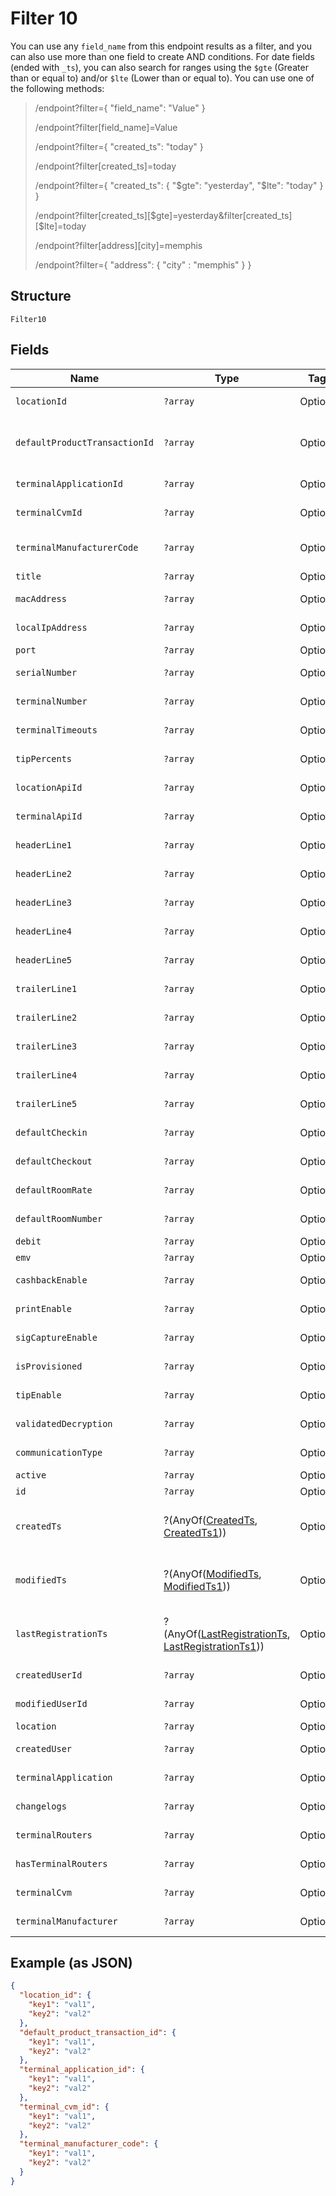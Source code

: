 
# Filter 10

You can use any `field_name` from this endpoint results as a filter, and you can also use more than one field to create AND conditions. For date fields (ended with `_ts`), you can also search for ranges using the `$gte` (Greater than or equal to) and/or  `$lte` (Lower than or equal to). You can use one of the following methods:

> /endpoint?filter={ "field_name": "Value" }
> 
> /endpoint?filter[field_name]=Value
> 
> /endpoint?filter={ "created_ts": "today" }
> 
> /endpoint?filter[created_ts]=today
> 
> /endpoint?filter={ "created_ts": { "$gte": "yesterday", "$lte": "today" } }
> 
> /endpoint?filter[created_ts][$gte]=yesterday&filter[created_ts][$lte]=today
> 
> /endpoint?filter[address][city]=memphis
> 
> /endpoint?filter={ "address": { "city" : "memphis" } }

## Structure

`Filter10`

## Fields

| Name | Type | Tags | Description | Getter | Setter |
|  --- | --- | --- | --- | --- | --- |
| `locationId` | `?array` | Optional | - | getLocationId(): ?array | setLocationId(?array locationId): void |
| `defaultProductTransactionId` | `?array` | Optional | - | getDefaultProductTransactionId(): ?array | setDefaultProductTransactionId(?array defaultProductTransactionId): void |
| `terminalApplicationId` | `?array` | Optional | - | getTerminalApplicationId(): ?array | setTerminalApplicationId(?array terminalApplicationId): void |
| `terminalCvmId` | `?array` | Optional | - | getTerminalCvmId(): ?array | setTerminalCvmId(?array terminalCvmId): void |
| `terminalManufacturerCode` | `?array` | Optional | - | getTerminalManufacturerCode(): ?array | setTerminalManufacturerCode(?array terminalManufacturerCode): void |
| `title` | `?array` | Optional | - | getTitle(): ?array | setTitle(?array title): void |
| `macAddress` | `?array` | Optional | - | getMacAddress(): ?array | setMacAddress(?array macAddress): void |
| `localIpAddress` | `?array` | Optional | - | getLocalIpAddress(): ?array | setLocalIpAddress(?array localIpAddress): void |
| `port` | `?array` | Optional | - | getPort(): ?array | setPort(?array port): void |
| `serialNumber` | `?array` | Optional | - | getSerialNumber(): ?array | setSerialNumber(?array serialNumber): void |
| `terminalNumber` | `?array` | Optional | - | getTerminalNumber(): ?array | setTerminalNumber(?array terminalNumber): void |
| `terminalTimeouts` | `?array` | Optional | - | getTerminalTimeouts(): ?array | setTerminalTimeouts(?array terminalTimeouts): void |
| `tipPercents` | `?array` | Optional | - | getTipPercents(): ?array | setTipPercents(?array tipPercents): void |
| `locationApiId` | `?array` | Optional | - | getLocationApiId(): ?array | setLocationApiId(?array locationApiId): void |
| `terminalApiId` | `?array` | Optional | - | getTerminalApiId(): ?array | setTerminalApiId(?array terminalApiId): void |
| `headerLine1` | `?array` | Optional | - | getHeaderLine1(): ?array | setHeaderLine1(?array headerLine1): void |
| `headerLine2` | `?array` | Optional | - | getHeaderLine2(): ?array | setHeaderLine2(?array headerLine2): void |
| `headerLine3` | `?array` | Optional | - | getHeaderLine3(): ?array | setHeaderLine3(?array headerLine3): void |
| `headerLine4` | `?array` | Optional | - | getHeaderLine4(): ?array | setHeaderLine4(?array headerLine4): void |
| `headerLine5` | `?array` | Optional | - | getHeaderLine5(): ?array | setHeaderLine5(?array headerLine5): void |
| `trailerLine1` | `?array` | Optional | - | getTrailerLine1(): ?array | setTrailerLine1(?array trailerLine1): void |
| `trailerLine2` | `?array` | Optional | - | getTrailerLine2(): ?array | setTrailerLine2(?array trailerLine2): void |
| `trailerLine3` | `?array` | Optional | - | getTrailerLine3(): ?array | setTrailerLine3(?array trailerLine3): void |
| `trailerLine4` | `?array` | Optional | - | getTrailerLine4(): ?array | setTrailerLine4(?array trailerLine4): void |
| `trailerLine5` | `?array` | Optional | - | getTrailerLine5(): ?array | setTrailerLine5(?array trailerLine5): void |
| `defaultCheckin` | `?array` | Optional | - | getDefaultCheckin(): ?array | setDefaultCheckin(?array defaultCheckin): void |
| `defaultCheckout` | `?array` | Optional | - | getDefaultCheckout(): ?array | setDefaultCheckout(?array defaultCheckout): void |
| `defaultRoomRate` | `?array` | Optional | - | getDefaultRoomRate(): ?array | setDefaultRoomRate(?array defaultRoomRate): void |
| `defaultRoomNumber` | `?array` | Optional | - | getDefaultRoomNumber(): ?array | setDefaultRoomNumber(?array defaultRoomNumber): void |
| `debit` | `?array` | Optional | - | getDebit(): ?array | setDebit(?array debit): void |
| `emv` | `?array` | Optional | - | getEmv(): ?array | setEmv(?array emv): void |
| `cashbackEnable` | `?array` | Optional | - | getCashbackEnable(): ?array | setCashbackEnable(?array cashbackEnable): void |
| `printEnable` | `?array` | Optional | - | getPrintEnable(): ?array | setPrintEnable(?array printEnable): void |
| `sigCaptureEnable` | `?array` | Optional | - | getSigCaptureEnable(): ?array | setSigCaptureEnable(?array sigCaptureEnable): void |
| `isProvisioned` | `?array` | Optional | - | getIsProvisioned(): ?array | setIsProvisioned(?array isProvisioned): void |
| `tipEnable` | `?array` | Optional | - | getTipEnable(): ?array | setTipEnable(?array tipEnable): void |
| `validatedDecryption` | `?array` | Optional | - | getValidatedDecryption(): ?array | setValidatedDecryption(?array validatedDecryption): void |
| `communicationType` | `?array` | Optional | - | getCommunicationType(): ?array | setCommunicationType(?array communicationType): void |
| `active` | `?array` | Optional | - | getActive(): ?array | setActive(?array active): void |
| `id` | `?array` | Optional | - | getId(): ?array | setId(?array id): void |
| `createdTs` | ?(AnyOf([CreatedTs](../../doc/models/created-ts-enum.md), [CreatedTs1](../../doc/models/created-ts-1.md))) | Optional | This is a nested AnyOf case. | getCreatedTs(): | setCreatedTs( createdTs): void |
| `modifiedTs` | ?(AnyOf([ModifiedTs](../../doc/models/modified-ts-enum.md), [ModifiedTs1](../../doc/models/modified-ts-1.md))) | Optional | This is a nested AnyOf case. | getModifiedTs(): | setModifiedTs( modifiedTs): void |
| `lastRegistrationTs` | ?(AnyOf([LastRegistrationTs](../../doc/models/last-registration-ts-enum.md), [LastRegistrationTs1](../../doc/models/last-registration-ts-1.md))) | Optional | This is a nested AnyOf case. | getLastRegistrationTs(): | setLastRegistrationTs( lastRegistrationTs): void |
| `createdUserId` | `?array` | Optional | - | getCreatedUserId(): ?array | setCreatedUserId(?array createdUserId): void |
| `modifiedUserId` | `?array` | Optional | - | getModifiedUserId(): ?array | setModifiedUserId(?array modifiedUserId): void |
| `location` | `?array` | Optional | - | getLocation(): ?array | setLocation(?array location): void |
| `createdUser` | `?array` | Optional | - | getCreatedUser(): ?array | setCreatedUser(?array createdUser): void |
| `terminalApplication` | `?array` | Optional | - | getTerminalApplication(): ?array | setTerminalApplication(?array terminalApplication): void |
| `changelogs` | `?array` | Optional | - | getChangelogs(): ?array | setChangelogs(?array changelogs): void |
| `terminalRouters` | `?array` | Optional | - | getTerminalRouters(): ?array | setTerminalRouters(?array terminalRouters): void |
| `hasTerminalRouters` | `?array` | Optional | - | getHasTerminalRouters(): ?array | setHasTerminalRouters(?array hasTerminalRouters): void |
| `terminalCvm` | `?array` | Optional | - | getTerminalCvm(): ?array | setTerminalCvm(?array terminalCvm): void |
| `terminalManufacturer` | `?array` | Optional | - | getTerminalManufacturer(): ?array | setTerminalManufacturer(?array terminalManufacturer): void |

## Example (as JSON)

```json
{
  "location_id": {
    "key1": "val1",
    "key2": "val2"
  },
  "default_product_transaction_id": {
    "key1": "val1",
    "key2": "val2"
  },
  "terminal_application_id": {
    "key1": "val1",
    "key2": "val2"
  },
  "terminal_cvm_id": {
    "key1": "val1",
    "key2": "val2"
  },
  "terminal_manufacturer_code": {
    "key1": "val1",
    "key2": "val2"
  }
}
```

